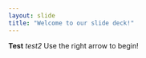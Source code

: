 ```yaml
---
layout: slide
title: "Welcome to our slide deck!"
---
```

**Test** *test2*
Use the right arrow to begin!
